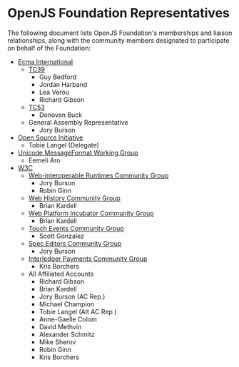 # OpenJS Foundation Representatives

The following document lists OpenJS Foundation's memberships and liaison relationships, along with the community members designated to participate on behalf of the Foundation:

* [Ecma International]
  * [TC39] 
    * Guy Bedford
    * Jordan Harband
    * Lea Verou
    * Richard Gibson
  * [TC53] 
    * Donovan Buck
  * General Assembly Representative
    * Jory Burson
* [Open Source Initiative]
  * Tobie Langel (Delegate)
* [Unicode MessageFormat Working Group]
  * Eemeli Aro
* [W3C]
  * [Web-interoperable Runtimes Community Group]
    * Jory Burson
    * Robin Ginn
  * [Web History Community Group]
    * Brian Kardell
  * [Web Platform Incubator Community Group]
    * Brian Kardell
  * [Touch Events Community Group]
    * Scott Gonzalez
  * [Spec Editors Community Group]
    * Jory Burson
  * [Interledger Payments Community Group]
    * Kris Borchers
  * All Affiliated Accounts
    * Richard Gibson 
    * Brian Kardell
    * Jory Burson (AC Rep.)
    * Michael Champion
    * Tobie Langel (Alt AC Rep.)
    * Anne-Gaelle Colom
    * David Methvin
    * Alexander Schmitz
    * Mike Sherov
    * Robin Ginn
    * Kris Borchers

[Ecma International]: https://www.ecma-international.org
[TC39]: https://github.com/tc39
[TC53]: https://www.ecma-international.org/technical-committees/tc53/
[W3C]: https://www.w3.org/
[Open Source Initiative]: https://opensource.org/
[Unicode MessageFormat Working Group]: https://github.com/unicode-org/message-format-wg
[Interledger Payments Community Group]: https://www.w3.org/community/interledger/
[Web-interoperable Runtimes Community Group]: https://www.w3.org/community/wintercg/
[Touch Events Community Group]: https://www.w3.org/community/touchevents/
[Web History Community Group]: https://www.w3.org/community/webhistory/
[Web Platform Incubator Community Group]: https://www.w3.org/community/wicg/
[Spec Editors Community Group]: https://www.w3.org/community/speced-cg/

